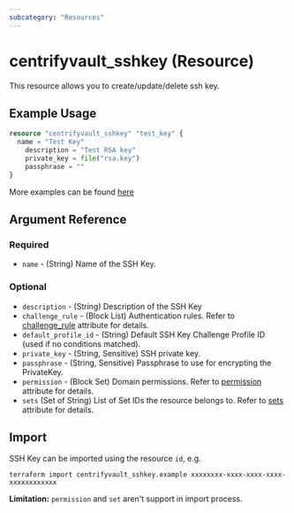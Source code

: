 ```yaml
---
subcategory: "Resources"
---
```


# centrifyvault_sshkey (Resource)

This resource allows you to create/update/delete ssh key.

## Example Usage

```terraform
resource "centrifyvault_sshkey" "test_key" {
  name = "Test Key"
    description = "Test RSA key"
    private_key = file("rsa.key")
    passphrase = ""
}
```

More examples can be found [here](https://github.com/marcozj/terraform-provider-centrifyvault/tree/main/examples/centrifyvault_sshkey)

## Argument Reference

### Required

- `name` - (String) Name of the SSH Key.

### Optional

- `description` - (String) Description of the SSH Key
- `challenge_rule` - (Block List) Authentication rules. Refer to [challenge_rule](./attribute_challengerule.md) attribute for details.
- `default_profile_id` - (String) Default SSH Key Challenge Profile ID (used if no conditions matched).
- `private_key` - (String, Sensitive) SSH private key.
- `passphrase` - (String, Sensitive) Passphrase to use for encrypting the PrivateKey.
- `permission` - (Block Set) Domain permissions. Refer to [permission](./attribute_permission.md) attribute for details.
- `sets` (Set of String) List of Set IDs the resource belongs to. Refer to [sets](./attribute_sets.md) attribute for details.

## Import

SSH Key can be imported using the resource `id`, e.g.

```shell
terraform import centrifyvault_sshkey.example xxxxxxxx-xxxx-xxxx-xxxx-xxxxxxxxxxxx
```

**Limitation:** `permission` and `set` aren't support in import process.
